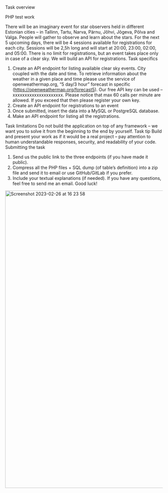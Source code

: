 Task overview

PHP test work

There will be an imaginary event for star observers held in different Estonian cities – in
Tallinn, Tartu, Narva, Pärnu, Jõhvi, Jõgeva, Põlva and Valga. People will gather to observe and learn about the stars.
For the next 5 upcoming days, there will be 4 sessions available for registrations for each city. Sessions will be 2,5h long and will start at 20:00, 23:00, 02:00, and 05:00. There is no limit for registrations, but an event takes place only in case of a clear sky.
We will build an API for registrations.
Task specifics
1. Create an API endpoint for listing available clear sky events. City coupled with the date and time.
To retrieve information about the weather in a given place and time please use the service of openweathermap.org, “5 day/3 hour” forecast in specific (https://openweathermap.org/forecast5). Our free API key can be used – xxxxxxxxxxxxxxxxxxxxx. Please notice that max 60 calls per minute are allowed. If you exceed that then please register your own key.
2. Create an API endpoint for registrations to an event
3. Once submitted, insert the data into a MySQL or PostgreSQL database.
4. Make an API endpoint for listing all the registrations.
           
Task limitations
Do not build the application on top of any framework – we want you to solve it from the beginning to the end by yourself.
Task tip
Build and present your work as if it would be a real project – pay attention to human understandable responses, security, and readability of your code.
Submitting the task

1. Send us the public link to the three endpoints (if you have made it public).
2. Compress all the PHP files + SQL dump (of table’s definition) into a zip file and send it to email or use GitHub/GitLab if you prefer.
3. Include your textual explanations (if needed).
If you have any questions, feel free to send me an email. Good luck!

<img width="950" alt="Screenshot 2023-02-26 at 16 23 58" src="https://user-images.githubusercontent.com/110186971/221416445-01797035-7676-42ea-afc8-670b1b3f6136.png">

